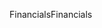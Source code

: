 <span data-ttu-id="7ab56-101">Financials</span><span class="sxs-lookup"><span data-stu-id="7ab56-101">Financials</span></span>
